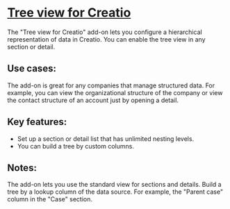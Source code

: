 # [Tree view for Creatio][listing]

The "Tree view for Creatio" add-on lets you configure a hierarchical representation of data in Creatio. You can enable the tree view in any section or detail.

## Use cases:
The add-on is great for any companies that manage structured data. For example, you can view the organizational structure of the company or view the contact structure of an account just by opening a detail.

## Key features:
- Set up a section or detail list that has unlimited nesting levels.
- You can build a tree by custom columns.


## Notes:

The add-on lets you use the standard view for sections and details.
Build a tree by a lookup column of the data source. For example, the "Parent case" column in the "Case" section.

<!-- Marketplace Link -->
[listing]: https://github.com/Creatio-Marketplace/HierarchicalGrid